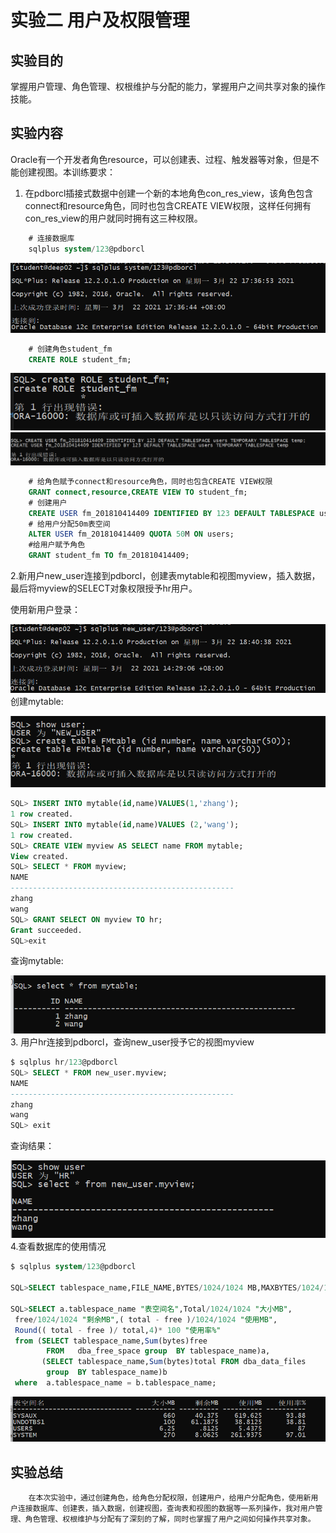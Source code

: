 # 实验二   用户及权限管理

##  实验目的

掌握用户管理、角色管理、权根维护与分配的能力，掌握用户之间共享对象的操作技能。

## 实验内容

Oracle有一个开发者角色resource，可以创建表、过程、触发器等对象，但是不能创建视图。本训练要求：


1.  在pdborcl插接式数据中创建一个新的本地角色con_res_view，该角色包含connect和resource角色，同时也包含CREATE VIEW权限，这样任何拥有con_res_view的用户就同时拥有这三种权限。


```sql
    # 连接数据库
    sqlplus system/123@pdborcl
```

![](./登录.png) 

```sql
    # 创建角色student_fm
    CREATE ROLE student_fm;
```
![](./创建角色.png) 
![](./创建用户.png)
```sql
    # 给角色赋予connect和resource角色，同时也包含CREATE VIEW权限
    GRANT connect,resource,CREATE VIEW TO student_fm;
    # 创建用户
    CREATE USER fm_201810414409 IDENTIFIED BY 123 DEFAULT TABLESPACE users TEMPORARY TABLESPACE temp;
    # 给用户分配50m表空间
    ALTER USER fm_201810414409 QUOTA 50M ON users;
    #给用户赋予角色
    GRANT student_fm TO fm_201810414409;
```

2.新用户new_user连接到pdborcl，创建表mytable和视图myview，插入数据，最后将myview的SELECT对象权限授予hr用户。

使用新用户登录：

![](./新用户登录.png)
创建mytable:

![](./建表.png)
```sql
SQL> INSERT INTO mytable(id,name)VALUES(1,'zhang');
1 row created.
SQL> INSERT INTO mytable(id,name)VALUES (2,'wang');
1 row created.
SQL> CREATE VIEW myview AS SELECT name FROM mytable;
View created.
SQL> SELECT * FROM myview;
NAME
--------------------------------------------------
zhang
wang
SQL> GRANT SELECT ON myview TO hr;
Grant succeeded.
SQL>exit

```
查询mytable:

![](./查询.png)
3. 用户hr连接到pdborcl，查询new_user授予它的视图myview
```sql
$ sqlplus hr/123@pdborcl
SQL> SELECT * FROM new_user.myview;
NAME
--------------------------------------------------
zhang
wang
SQL> exit
```
查询结果：

![](./视图.png)
4.查看数据库的使用情况
```sql
$ sqlplus system/123@pdborcl

SQL>SELECT tablespace_name,FILE_NAME,BYTES/1024/1024 MB,MAXBYTES/1024/1024 MAX_MB,autoextensible FROM dba_data_files  WHERE  tablespace_name='USERS';

SQL>SELECT a.tablespace_name "表空间名",Total/1024/1024 "大小MB",
 free/1024/1024 "剩余MB",( total - free )/1024/1024 "使用MB",
 Round(( total - free )/ total,4)* 100 "使用率%"
 from (SELECT tablespace_name,Sum(bytes)free
        FROM   dba_free_space group  BY tablespace_name)a,
       (SELECT tablespace_name,Sum(bytes)total FROM dba_data_files
        group  BY tablespace_name)b
 where  a.tablespace_name = b.tablespace_name;
```
![](./空间使用.png)
## 实验总结
        在本次实验中，通过创建角色，给角色分配权限，创建用户，给用户分配角色，使用新用户连接数据库、创建表，插入数据，创建视图，查询表和视图的数据等一系列操作，我对用户管理、角色管理、权根维护与分配有了深刻的了解，同时也掌握了用户之间如何操作共享对象。
